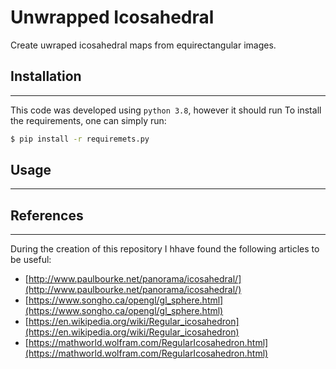 # Unwrapped Icosahedral
Create uwraped icosahedral maps from equirectangular images.


## Installation
---
This code was developed using ```python 3.8```, however it should run 
To install the requirements, one can simply run:

```bash
$ pip install -r requiremets.py
```

## Usage
---


## References
---
During the creation of this repository I hhave found the following articles to be useful:

- [http://www.paulbourke.net/panorama/icosahedral/](http://www.paulbourke.net/panorama/icosahedral/)
- [https://www.songho.ca/opengl/gl_sphere.html](https://www.songho.ca/opengl/gl_sphere.html)
- [https://en.wikipedia.org/wiki/Regular_icosahedron](https://en.wikipedia.org/wiki/Regular_icosahedron)
- [https://mathworld.wolfram.com/RegularIcosahedron.html](https://mathworld.wolfram.com/RegularIcosahedron.html)
